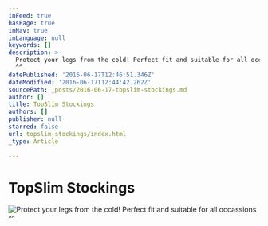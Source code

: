 ```yaml
---
inFeed: true
hasPage: true
inNav: true
inLanguage: null
keywords: []
description: >-
  Protect your legs from the cold! Perfect fit and suitable for all occassions
  ^^
datePublished: '2016-06-17T12:46:51.346Z'
dateModified: '2016-06-17T12:44:42.262Z'
sourcePath: _posts/2016-06-17-topslim-stockings.md
author: []
title: TopSlim Stockings
authors: []
publisher: null
starred: false
url: topslim-stockings/index.html
_type: Article

---
```

# TopSlim Stockings
![Protect your legs from the cold! Perfect fit and suitable for all occassions ^^](https://imgflo.herokuapp.com/graph/vahj1ThiexotieMo/51a9c8d3a0229c9e7dd562cca729fbcd/croprotate.png?cropheight=1089&cropwidth=1096&degrees=0&input=https%3A%2F%2Fthe-grid-user-content.s3-us-west-2.amazonaws.com%2F20232aaa-c570-49ec-8f6d-c5a76a980198.png&x=0&y=0)